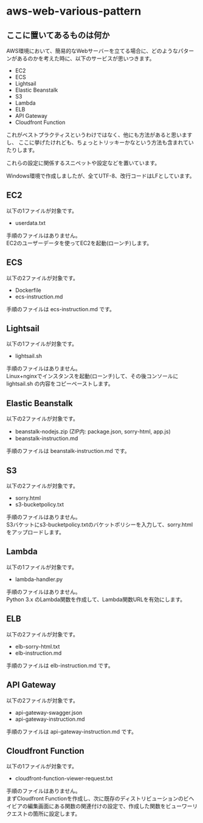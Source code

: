 # aws-web-various-pattern

## ここに置いてあるものは何か

AWS環境において、簡易的なWebサーバーを立てる場合に、どのようなパターンがあるのかを考えた時に、以下のサービスが思いつきます。

- EC2
- ECS
- Lightsail
- Elastic Beanstalk
- S3
- Lambda
- ELB
- API Gateway
- Cloudfront Function

これがベストプラクティスというわけではなく、他にも方法があると思いますし、
ここに挙げたけれども、ちょっとトリッキーかなという方法も含まれていたりします。

これらの設定に関係するスニペットや設定などを置いています。

Windows環境で作成しましたが、全てUTF-8、改行コードはLFとしています。

## EC2

以下の1ファイルが対象です。

- userdata.txt

手順のファイルはありません。  
EC2のユーザーデータを使ってEC2を起動(ローンチ)します。

## ECS

以下の2ファイルが対象です。

- Dockerfile
- ecs-instruction.md

手順のファイルは ecs-instruction.md です。  

## Lightsail

以下の1ファイルが対象です。

- lightsail.sh

手順のファイルはありません。  
Linux+nginxでインスタンスを起動(ローンチ)して、その後コンソールに lightsail.sh の内容をコピーペーストします。

## Elastic Beanstalk

以下の2ファイルが対象です。

- beanstalk-nodejs.zip (ZIP内: package.json, sorry-html, app.js)
- beanstalk-instruction.md

手順のファイルは beanstalk-instruction.md です。  

## S3

以下の2ファイルが対象です。

- sorry.html
- s3-bucketpolicy.txt

手順のファイルはありません。  
S3バケットにs3-bucketpolicy.txtのバケットポリシーを入力して、sorry.html をアップロードします。

## Lambda

以下の1ファイルが対象です。

- lambda-handler.py

手順のファイルはありません。  
Python 3.x のLambda関数を作成して、Lambda関数URLを有効にします。

## ELB

以下の2ファイルが対象です。

- elb-sorry-html.txt
- elb-instruction.md

手順のファイルは elb-instruction.md です。  

## API Gateway

以下の2ファイルが対象です。

- api-gateway-swagger.json
- api-gateway-instruction.md

手順のファイルは api-gateway-instruction.md です。  

## Cloudfront Function

以下の1ファイルが対象です。

- cloudfront-function-viewer-request.txt

手順のファイルはありません。   
まずCloudfront Functionを作成し、次に既存のディストリビューションのビヘイビアの編集画面にある関数の関連付けの設定で、作成した関数をビューワーリクエストの箇所に設定します。
